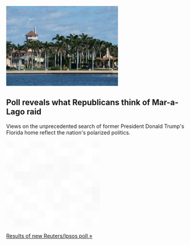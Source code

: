 
![Poll reveals what Republicans think of Mar-a-Lago raid](./20220818235819.png)
## Poll reveals what Republicans think of Mar-a-Lago raid

Views on the unprecedented search of former President Donald Trump's Florida home reflect the nation's polarized politics.

![pic](../square_bg.png)

[Results of new Reuters/Ipsos poll »](https://www.yahoo.com/news/half-republicans-line-behind-trump-142329772.html)
